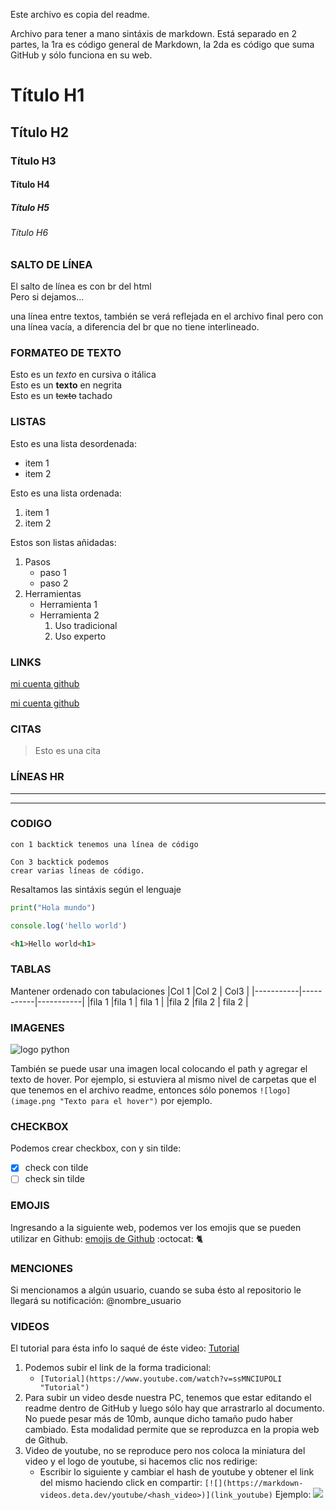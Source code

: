 Este archivo es copia del readme.

Archivo para tener a mano sintáxis de markdown.
Está separado en 2 partes, la 1ra es código general de Markdown, la 2da es código que suma GitHub y sólo funciona en su web.

<!--
############################################################
                    MARKDOWN GENERAL
############################################################
-->


<!--
Para poder ver una preview del formato, seguir los siguientes pasos:
F1 -> Escribir: Markdown
Seleccionar la que dice: Markdown: Open Preview
-->

<!-- TÍTULOS -->
# Título H1
## Título H2
### Título H3
#### Título H4
##### Título H5
###### Título H6

### SALTO DE LÍNEA
El salto de línea es con br del html <br>
Pero si dejamos...

una línea entre textos, también se verá reflejada en el archivo final pero con una línea vacía, a diferencia del br que no tiene interlineado.

### FORMATEO DE TEXTO
Esto es un *texto* en cursiva o itálica<br>
Esto es un **texto** en negrita<br>
Esto es un ~~texto~~ tachado<br>

### LISTAS
Esto es una lista desordenada:
* item 1
* item 2

Esto es una lista ordenada:
1. item 1
2. item 2

Estos son listas añidadas:
1. Pasos
    * paso 1
    * paso 2
2. Herramientas
    * Herramienta 1
    * Herramienta 2
        <!-- Observar que genera letras y no números -->
        1. Uso tradicional
        2. Uso experto

### LINKS
[mi cuenta github](https://github.com/Cesar073)
<!-- Le agregamos el título que queremos que se vea al hacer hover-->
[mi cuenta github](https://github.com/Cesar073 "Cuenta de Cesar")

### CITAS
> Esto es una cita

### LÍNEAS HR
---
___

### CODIGO
`con 1 backtick tenemos una línea de código`
```
Con 3 backtick podemos
crear varias líneas de código.
```
Resaltamos las sintáxis según el lenguaje
```python
print("Hola mundo")
```
```javascript
console.log('hello world')
```
```html
<h1>Hello world<h1>
```

### TABLAS
Mantener ordenado con tabulaciones
|Col 1      |Col 2      | Col3      |
|-----------|-----------|-----------|
|fila 1     |fila 1     | fila 1    |
|fila 2     |fila 2     | fila 2    |

### IMAGENES
![logo python](https://upload.wikimedia.org/wikipedia/commons/c/c3/Python-logo-notext.svg)

También se puede usar una imagen local colocando el path y agregar el texto de hover.
Por ejemplo, si estuviera al mismo nivel de carpetas que el que tenemos en el archivo readme, entonces sólo ponemos `![logo](image.png "Texto para el hover")` por ejemplo.<br>



<!--
############################################################
                    MARKDOWN GITHUB
############################################################
-->
### CHECKBOX
Podemos crear checkbox, con y sin tilde:
* [x] check con tilde
* [ ] check sin tilde

### EMOJIS
Ingresando a la siguiente web, podemos ver los emojis que se pueden utilizar en Github:
[emojis de Github](https://gist.github.com/rxaviers/7360908 "Emojis")
:octocat:
:cat2:

### MENCIONES
Si mencionamos a algún usuario, cuando se suba ésto al repositorio le llegará su notificación:
@nombre_usuario

### VIDEOS
El tutorial para ésta info lo saqué de éste video:
[Tutorial](https://www.youtube.com/watch?v=ssMNCIUPOLI "Tutorial")
1. Podemos subir el link de la forma tradicional:
    * `[Tutorial](https://www.youtube.com/watch?v=ssMNCIUPOLI "Tutorial")`
2. Para subir un video desde nuestra PC, tenemos que estar editando el readme dentro de GitHub y luego sólo hay que arrastrarlo al documento. No puede pesar más de 10mb, aunque dicho tamaño pudo haber cambiado. Esta modalidad permite que se reproduzca en la propia web de Github.
3. Video de youtube, no se reproduce pero nos coloca la miniatura del video y el logo de youtube, si hacemos clic nos redirige:
    * Escribir lo siguiente y cambiar el hash de youtube y obtener el link del mismo haciendo click en compartir:
    `[![](https://markdown-videos.deta.dev/youtube/<hash_video>)](link_youtube)`
    Ejemplo:
    [![](https://markdown-videos.deta.dev/youtube/ssMNCIUPOLI)](https://youtu.be/ssMNCIUPOLI)



